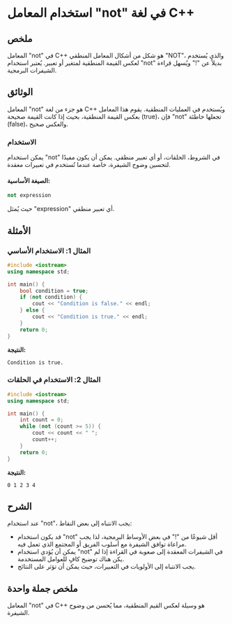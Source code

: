 <!--
Meta Description: # استخدام المعامل "not" في لغة C++ ## ملخص المعامل "not" في C++ هو شكل من أشكال المعامل المنطقي "NOT"، والذي يُستخدم لعكس القيمة المنطقية لمتغير أو تع...
Meta Keywords: not, استخدام, المعامل, condition, المنطقية
-->

# استخدام المعامل "not" في لغة C++

## ملخص
المعامل "not" في C++ هو شكل من أشكال المعامل المنطقي "NOT"، والذي يُستخدم لعكس القيمة المنطقية لمتغير أو تعبير. يُعتبر استخدام "not" بديلاً عن "!" ويُسهل قراءة الشيفرات البرمجية.

## الوثائق
المعامل "not" هو جزء من لغة C++ ويُستخدم في العمليات المنطقية. يقوم هذا المعامل بعكس القيمة المنطقية، بحيث إذا كانت القيمة صحيحة (true)، فإن "not" تجعلها خاطئة (false)، والعكس صحيح. 

### الاستخدام
يمكن استخدام "not" في الشروط، الحلقات، أو أي تعبير منطقي. يمكن أن يكون مفيدًا لتحسين وضوح الشيفرة، خاصة عندما تُستخدم في تعبيرات معقدة.

#### الصيغة الأساسية:
```cpp
not expression
```
حيث يُمثل "expression" أي تعبير منطقي.

## الأمثلة
### المثال 1: الاستخدام الأساسي
```cpp
#include <iostream>
using namespace std;

int main() {
    bool condition = true;
    if (not condition) {
        cout << "Condition is false." << endl;
    } else {
        cout << "Condition is true." << endl;
    }
    return 0;
}
```
**النتيجة:**
```
Condition is true.
```

### المثال 2: الاستخدام في الحلقات
```cpp
#include <iostream>
using namespace std;

int main() {
    int count = 0;
    while (not (count >= 5)) {
        cout << count << " ";
        count++;
    }
    return 0;
}
```
**النتيجة:**
```
0 1 2 3 4 
```

## الشرح
عند استخدام "not"، يجب الانتباه إلى بعض النقاط:
- قد يكون استخدام "not" أقل شيوعًا من "!" في بعض الأوساط البرمجية، لذا يجب مراعاة توافق الشيفرة مع أسلوب الفريق أو المجتمع الذي تعمل فيه.
- يمكن أن يُؤدي استخدام "not" في الشيفرات المعقدة إلى صعوبة في القراءة إذا لم يكن هناك توضيح كافٍ للعوامل المستخدمة.
- يجب الانتباه إلى الأولويات في التعبيرات، حيث يمكن أن تؤثر على النتائج.

## ملخص جملة واحدة
المعامل "not" في C++ هو وسيلة لعكس القيم المنطقية، مما يُحسن من وضوح الشيفرة.
